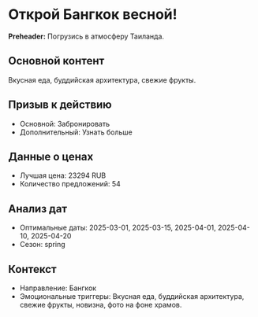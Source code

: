 # Открой Бангкок весной!

**Preheader:** Погрузись в атмосферу Таиланда.

## Основной контент

Вкусная еда, буддийская архитектура, свежие фрукты.

## Призыв к действию

- Основной: Забронировать
- Дополнительный: Узнать больше

## Данные о ценах

- Лучшая цена: 23294 RUB
- Количество предложений: 54

## Анализ дат

- Оптимальные даты: 2025-03-01, 2025-03-15, 2025-04-01, 2025-04-10, 2025-04-20
- Сезон: spring

## Контекст

- Направление: Бангкок
- Эмоциональные триггеры: Вкусная еда, буддийская архитектура, свежие фрукты, новизна, фото на фоне храмов.
